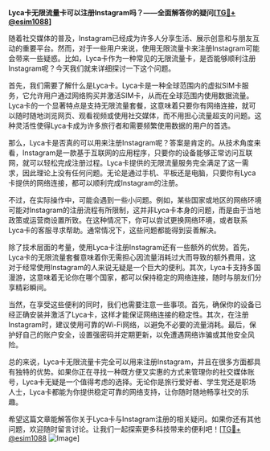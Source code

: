 **Lyca卡无限流量卡可以注册Instagram吗？——全面解答你的疑问[[TG💪+ @esim1088](https://t.me/s/esim1088)]**

随着社交媒体的普及，Instagram已经成为许多人分享生活、展示创意和与朋友互动的重要平台。然而，对于一些用户来说，使用无限流量卡来注册Instagram可能会带来一些疑惑。比如，Lyca卡作为一种常见的无限流量卡，是否能够顺利注册Instagram呢？今天我们就来详细探讨一下这个问题。

首先，我们需要了解什么是Lyca卡。Lyca卡是一种全球范围内的虚拟SIM卡服务，它允许用户通过网络购买并激活SIM卡，从而在全球范围内使用数据流量。Lyca卡的一个显著特点是支持无限流量套餐，这意味着只要你有网络连接，就可以随时随地浏览网页、观看视频或使用社交媒体，而不用担心流量超支的问题。这种灵活性使得Lyca卡成为许多旅行者和需要频繁使用数据的用户的首选。

那么，Lyca卡是否真的可以用来注册Instagram呢？答案是肯定的。从技术角度来看，Instagram是一款基于互联网的应用程序，只要你的设备能够正常访问互联网，就可以轻松完成注册过程。Lyca卡提供的无限流量服务完全满足了这一需求，因此理论上没有任何问题。无论是通过手机、平板还是电脑，只要你有Lyca卡提供的网络连接，都可以顺利完成Instagram的注册。

不过，在实际操作中，可能会遇到一些小问题。例如，某些国家或地区的网络环境可能对Instagram的注册流程有所限制，这并非Lyca卡本身的问题，而是由于当地政策或运营商设置所致。在这种情况下，你可以尝试更换网络环境，或者联系Lyca卡的客服寻求帮助。通常情况下，这些问题都能得到妥善解决。

除了技术层面的考量，使用Lyca卡注册Instagram还有一些额外的优势。首先，Lyca卡的无限流量套餐意味着你无需担心因流量消耗过大而导致的额外费用，这对于经常使用Instagram的人来说无疑是一个巨大的便利。其次，Lyca卡支持多国漫游，这意味着无论你在哪个国家，都可以保持稳定的网络连接，随时与朋友们分享精彩瞬间。

当然，在享受这些便利的同时，我们也需要注意一些事项。首先，确保你的设备已经正确安装并激活了Lyca卡，这样才能保证网络连接的稳定性。其次，在注册Instagram时，建议使用可靠的Wi-Fi网络，以避免不必要的流量消耗。最后，保护好自己的账户安全，设置强密码并定期更新，以免遭遇网络诈骗或其他安全风险。

总的来说，Lyca卡无限流量卡完全可以用来注册Instagram，并且在很多方面都具有独特的优势。如果你正在寻找一种既方便又实惠的方式来管理你的社交媒体账号，Lyca卡无疑是一个值得考虑的选择。无论你是旅行爱好者、学生党还是职场人士，Lyca卡都能为你提供稳定可靠的网络支持，让你随时随地畅享社交的乐趣。

希望这篇文章能解答你关于Lyca卡与Instagram注册的相关疑问。如果你还有其他问题，欢迎随时留言讨论。让我们一起探索更多科技带来的便利吧！[[TG💪+ @esim1088](https://t.me/s/esim1088) ![Image](https://i.postimg.cc/4NQfJmqS/Snipaste-2025-05-13-00-14-12.png)]